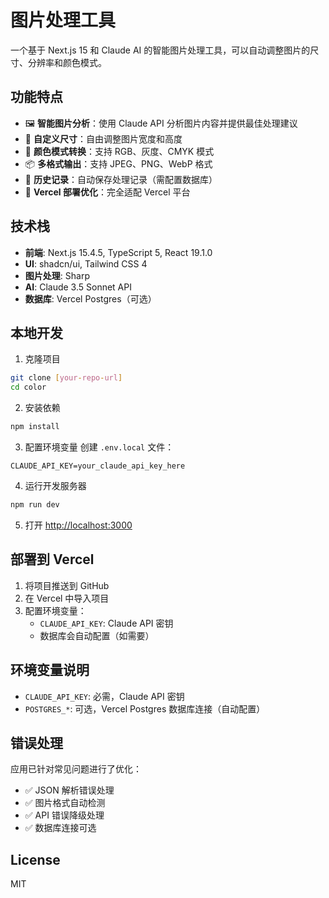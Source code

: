 # 图片处理工具

一个基于 Next.js 15 和 Claude AI 的智能图片处理工具，可以自动调整图片的尺寸、分辨率和颜色模式。

## 功能特点

- 🖼️ **智能图片分析**：使用 Claude API 分析图片内容并提供最佳处理建议
- 📐 **自定义尺寸**：自由调整图片宽度和高度
- 🎨 **颜色模式转换**：支持 RGB、灰度、CMYK 模式
- 📦 **多格式输出**：支持 JPEG、PNG、WebP 格式
- 💾 **历史记录**：自动保存处理记录（需配置数据库）
- 🚀 **Vercel 部署优化**：完全适配 Vercel 平台

## 技术栈

- **前端**: Next.js 15.4.5, TypeScript 5, React 19.1.0
- **UI**: shadcn/ui, Tailwind CSS 4
- **图片处理**: Sharp
- **AI**: Claude 3.5 Sonnet API
- **数据库**: Vercel Postgres（可选）

## 本地开发

1. 克隆项目
```bash
git clone [your-repo-url]
cd color
```

2. 安装依赖
```bash
npm install
```

3. 配置环境变量
创建 `.env.local` 文件：
```env
CLAUDE_API_KEY=your_claude_api_key_here
```

4. 运行开发服务器
```bash
npm run dev
```

5. 打开 [http://localhost:3000](http://localhost:3000)

## 部署到 Vercel

1. 将项目推送到 GitHub
2. 在 Vercel 中导入项目
3. 配置环境变量：
   - `CLAUDE_API_KEY`: Claude API 密钥
   - 数据库会自动配置（如需要）

## 环境变量说明

- `CLAUDE_API_KEY`: 必需，Claude API 密钥
- `POSTGRES_*`: 可选，Vercel Postgres 数据库连接（自动配置）

## 错误处理

应用已针对常见问题进行了优化：
- ✅ JSON 解析错误处理
- ✅ 图片格式自动检测
- ✅ API 错误降级处理
- ✅ 数据库连接可选

## License

MIT
